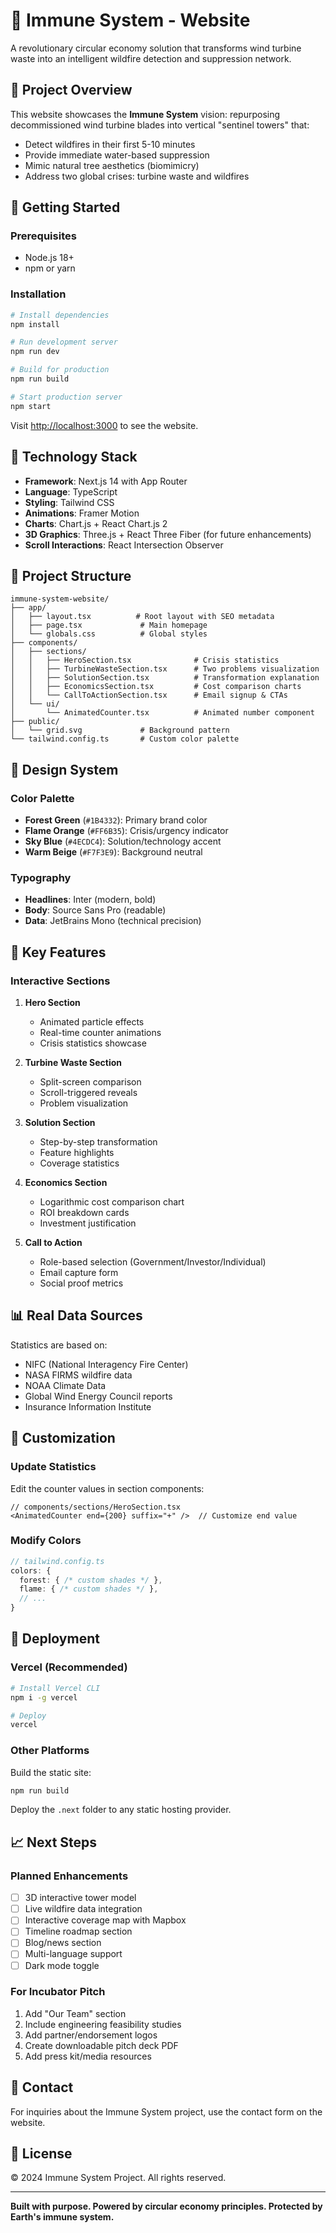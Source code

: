 # 🌲 Immune System - Website

A revolutionary circular economy solution that transforms wind turbine waste into an intelligent wildfire detection and suppression network.

## 🎯 Project Overview

This website showcases the **Immune System** vision: repurposing decommissioned wind turbine blades into vertical "sentinel towers" that:

- Detect wildfires in their first 5-10 minutes
- Provide immediate water-based suppression
- Mimic natural tree aesthetics (biomimicry)
- Address two global crises: turbine waste and wildfires

## 🚀 Getting Started

### Prerequisites

- Node.js 18+
- npm or yarn

### Installation

```bash
# Install dependencies
npm install

# Run development server
npm run dev

# Build for production
npm run build

# Start production server
npm start
```

Visit [http://localhost:3000](http://localhost:3000) to see the website.

## 🎨 Technology Stack

- **Framework**: Next.js 14 with App Router
- **Language**: TypeScript
- **Styling**: Tailwind CSS
- **Animations**: Framer Motion
- **Charts**: Chart.js + React Chart.js 2
- **3D Graphics**: Three.js + React Three Fiber (for future enhancements)
- **Scroll Interactions**: React Intersection Observer

## 📂 Project Structure

```
immune-system-website/
├── app/
│   ├── layout.tsx          # Root layout with SEO metadata
│   ├── page.tsx             # Main homepage
│   └── globals.css          # Global styles
├── components/
│   ├── sections/
│   │   ├── HeroSection.tsx              # Crisis statistics
│   │   ├── TurbineWasteSection.tsx      # Two problems visualization
│   │   ├── SolutionSection.tsx          # Transformation explanation
│   │   ├── EconomicsSection.tsx         # Cost comparison charts
│   │   └── CallToActionSection.tsx      # Email signup & CTAs
│   └── ui/
│       └── AnimatedCounter.tsx          # Animated number component
├── public/
│   └── grid.svg             # Background pattern
└── tailwind.config.ts       # Custom color palette
```

## 🎨 Design System

### Color Palette

- **Forest Green** (`#1B4332`): Primary brand color
- **Flame Orange** (`#FF6B35`): Crisis/urgency indicator
- **Sky Blue** (`#4ECDC4`): Solution/technology accent
- **Warm Beige** (`#F7F3E9`): Background neutral

### Typography

- **Headlines**: Inter (modern, bold)
- **Body**: Source Sans Pro (readable)
- **Data**: JetBrains Mono (technical precision)

## 🌟 Key Features

### Interactive Sections

1. **Hero Section**
   - Animated particle effects
   - Real-time counter animations
   - Crisis statistics showcase

2. **Turbine Waste Section**
   - Split-screen comparison
   - Scroll-triggered reveals
   - Problem visualization

3. **Solution Section**
   - Step-by-step transformation
   - Feature highlights
   - Coverage statistics

4. **Economics Section**
   - Logarithmic cost comparison chart
   - ROI breakdown cards
   - Investment justification

5. **Call to Action**
   - Role-based selection (Government/Investor/Individual)
   - Email capture form
   - Social proof metrics

## 📊 Real Data Sources

Statistics are based on:
- NIFC (National Interagency Fire Center)
- NASA FIRMS wildfire data
- NOAA Climate Data
- Global Wind Energy Council reports
- Insurance Information Institute

## 🔧 Customization

### Update Statistics

Edit the counter values in section components:

```tsx
// components/sections/HeroSection.tsx
<AnimatedCounter end={200} suffix="+" />  // Customize end value
```

### Modify Colors

```typescript
// tailwind.config.ts
colors: {
  forest: { /* custom shades */ },
  flame: { /* custom shades */ },
  // ...
}
```

## 🚀 Deployment

### Vercel (Recommended)

```bash
# Install Vercel CLI
npm i -g vercel

# Deploy
vercel
```

### Other Platforms

Build the static site:

```bash
npm run build
```

Deploy the `.next` folder to any static hosting provider.

## 📈 Next Steps

### Planned Enhancements

- [ ] 3D interactive tower model
- [ ] Live wildfire data integration
- [ ] Interactive coverage map with Mapbox
- [ ] Timeline roadmap section
- [ ] Blog/news section
- [ ] Multi-language support
- [ ] Dark mode toggle

### For Incubator Pitch

1. Add "Our Team" section
2. Include engineering feasibility studies
3. Add partner/endorsement logos
4. Create downloadable pitch deck PDF
5. Add press kit/media resources

## 📧 Contact

For inquiries about the Immune System project, use the contact form on the website.

## 📄 License

© 2024 Immune System Project. All rights reserved.

---

**Built with purpose. Powered by circular economy principles. Protected by Earth's immune system.**